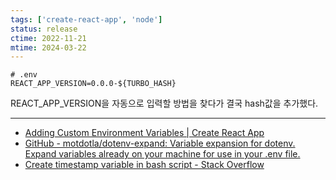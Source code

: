 ```yaml
---
tags: ['create-react-app', 'node']
status: release
ctime: 2022-11-21
mtime: 2024-03-22
---
```


```
# .env
REACT_APP_VERSION=0.0.0-${TURBO_HASH}
```

REACT_APP_VERSION을 자동으로 입력할 방법을 찾다가 결국 hash값을 추가했다.

---

- [Adding Custom Environment Variables | Create React App](https://create-react-app.dev/docs/adding-custom-environment-variables/#expanding-environment-variables-in-env)
- [GitHub - motdotla/dotenv-expand: Variable expansion for dotenv. Expand variables already on your machine for use in your .env file.](https://github.com/motdotla/dotenv-expand)
- [Create timestamp variable in bash script - Stack Overflow](https://stackoverflow.com/questions/17066250/create-timestamp-variable-in-bash-script)